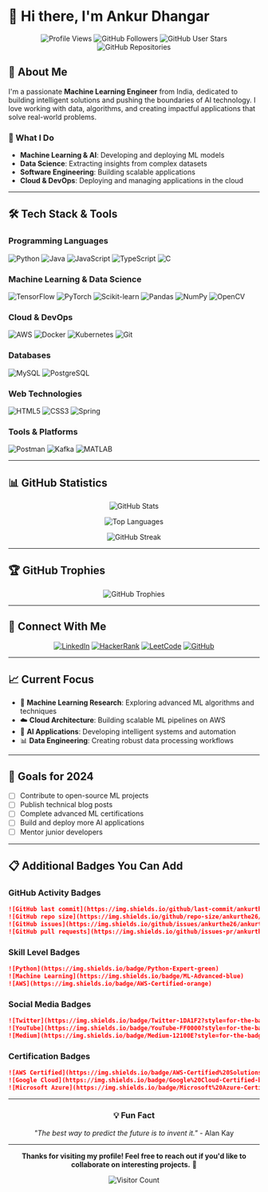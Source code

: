 # 👋 Hi there, I'm Ankur Dhangar

<div align="center">
  
  ![Profile Views](https://komarev.com/ghpvc/?username=ankurthe26&label=Profile%20views&color=0e75b6&style=flat)
  ![GitHub Followers](https://img.shields.io/github/followers/ankurthe26?label=Followers&style=social)
  ![GitHub User Stars](https://img.shields.io/github/stars/ankurthe26?label=Total%20Stars&style=social)
  ![GitHub Repositories](https://img.shields.io/badge/Repositories-10+-blue?style=flat-square)
  
</div>

## 🚀 About Me

I'm a passionate **Machine Learning Engineer** from India, dedicated to building intelligent solutions and pushing the boundaries of AI technology. I love working with data, algorithms, and creating impactful applications that solve real-world problems.

### 🎯 What I Do
- **Machine Learning & AI**: Developing and deploying ML models
- **Data Science**: Extracting insights from complex datasets
- **Software Engineering**: Building scalable applications
- **Cloud & DevOps**: Deploying and managing applications in the cloud

---

## 🛠️ Tech Stack & Tools

### Programming Languages
![Python](https://img.shields.io/badge/-Python-3776AB?style=flat-square&logo=python&logoColor=white)
![Java](https://img.shields.io/badge/-Java-ED8B00?style=flat-square&logo=java&logoColor=white)
![JavaScript](https://img.shields.io/badge/-JavaScript-F7DF1E?style=flat-square&logo=javascript&logoColor=black)
![TypeScript](https://img.shields.io/badge/-TypeScript-3178C6?style=flat-square&logo=typescript&logoColor=white)
![C](https://img.shields.io/badge/-C-A8B9CC?style=flat-square&logo=c&logoColor=white)

### Machine Learning & Data Science
![TensorFlow](https://img.shields.io/badge/-TensorFlow-FF6F00?style=flat-square&logo=tensorflow&logoColor=white)
![PyTorch](https://img.shields.io/badge/-PyTorch-EE4C2C?style=flat-square&logo=pytorch&logoColor=white)
![Scikit-learn](https://img.shields.io/badge/-Scikit--learn-F7931E?style=flat-square&logo=scikit-learn&logoColor=white)
![Pandas](https://img.shields.io/badge/-Pandas-150458?style=flat-square&logo=pandas&logoColor=white)
![NumPy](https://img.shields.io/badge/-NumPy-013243?style=flat-square&logo=numpy&logoColor=white)
![OpenCV](https://img.shields.io/badge/-OpenCV-5C3EE8?style=flat-square&logo=opencv&logoColor=white)

### Cloud & DevOps
![AWS](https://img.shields.io/badge/-AWS-232F3E?style=flat-square&logo=amazon-aws&logoColor=white)
![Docker](https://img.shields.io/badge/-Docker-2496ED?style=flat-square&logo=docker&logoColor=white)
![Kubernetes](https://img.shields.io/badge/-Kubernetes-326CE5?style=flat-square&logo=kubernetes&logoColor=white)
![Git](https://img.shields.io/badge/-Git-F05032?style=flat-square&logo=git&logoColor=white)

### Databases
![MySQL](https://img.shields.io/badge/-MySQL-4479A1?style=flat-square&logo=mysql&logoColor=white)
![PostgreSQL](https://img.shields.io/badge/-PostgreSQL-336791?style=flat-square&logo=postgresql&logoColor=white)

### Web Technologies
![HTML5](https://img.shields.io/badge/-HTML5-E34F26?style=flat-square&logo=html5&logoColor=white)
![CSS3](https://img.shields.io/badge/-CSS3-1572B6?style=flat-square&logo=css3&logoColor=white)
![Spring](https://img.shields.io/badge/-Spring-6DB33F?style=flat-square&logo=spring&logoColor=white)

### Tools & Platforms
![Postman](https://img.shields.io/badge/-Postman-FF6C37?style=flat-square&logo=postman&logoColor=white)
![Kafka](https://img.shields.io/badge/-Kafka-231F20?style=flat-square&logo=apache-kafka&logoColor=white)
![MATLAB](https://img.shields.io/badge/-MATLAB-0076A8?style=flat-square&logo=mathworks&logoColor=white)

---

## 📊 GitHub Statistics

<div align="center">
  
  ![GitHub Stats](https://github-readme-stats.vercel.app/api?username=ankurthe26&show_icons=true&theme=radical&hide_border=true&bg_color=0D1117&title_color=58A6FF&text_color=8B949E&icon_color=58A6FF)
  
  ![Top Languages](https://github-readme-stats.vercel.app/api/top-langs/?username=ankurthe26&layout=compact&theme=radical&hide_border=true&bg_color=0D1117&title_color=58A6FF&text_color=8B949E)
  
  ![GitHub Streak](https://github-readme-streak-stats.herokuapp.com/?user=ankurthe26&theme=radical&hide_border=true&background=0D1117&stroke=58A6FF&ring=58A6FF&fire=58A6FF&currStreakNum=8B949E&currStreakLabel=58A6FF&sideNums=8B949E&sideLabels=8B949E&dates=8B949E)
  
</div>

---

## 🏆 GitHub Trophies

<div align="center">
  
  ![GitHub Trophies](https://github-profile-trophy.vercel.app/?username=ankurthe26&theme=radical&no-frame=true&no-bg=false&margin-w=4)
  
</div>

---

## 🤝 Connect With Me

<div align="center">
  
  [![LinkedIn](https://img.shields.io/badge/-LinkedIn-0077B5?style=for-the-badge&logo=linkedin&logoColor=white)](https://linkedin.com/in/ankur-dhangar)
  [![HackerRank](https://img.shields.io/badge/-HackerRank-00EA64?style=for-the-badge&logo=hackerrank&logoColor=white)](https://www.hackerrank.com/ankurdhangar98)
  [![LeetCode](https://img.shields.io/badge/-LeetCode-FFA116?style=for-the-badge&logo=leetcode&logoColor=white)](https://www.leetcode.com/ankurthe9)
  [![GitHub](https://img.shields.io/badge/-GitHub-181717?style=for-the-badge&logo=github&logoColor=white)](https://github.com/ankurthe26)
  
</div>

---

## 📈 Current Focus

- 🔬 **Machine Learning Research**: Exploring advanced ML algorithms and techniques
- ☁️ **Cloud Architecture**: Building scalable ML pipelines on AWS
- 🤖 **AI Applications**: Developing intelligent systems and automation
- 📊 **Data Engineering**: Creating robust data processing workflows

---

## 🎯 Goals for 2024

- [ ] Contribute to open-source ML projects
- [ ] Publish technical blog posts
- [ ] Complete advanced ML certifications
- [ ] Build and deploy more AI applications
- [ ] Mentor junior developers

---

## 📋 Additional Badges You Can Add

### GitHub Activity Badges
```markdown
![GitHub last commit](https://img.shields.io/github/last-commit/ankurthe26/ankurthe26)
![GitHub repo size](https://img.shields.io/github/repo-size/ankurthe26/ankurthe26)
![GitHub issues](https://img.shields.io/github/issues/ankurthe26/ankurthe26)
![GitHub pull requests](https://img.shields.io/github/issues-pr/ankurthe26/ankurthe26)
```

### Skill Level Badges
```markdown
![Python](https://img.shields.io/badge/Python-Expert-green)
![Machine Learning](https://img.shields.io/badge/ML-Advanced-blue)
![AWS](https://img.shields.io/badge/AWS-Certified-orange)
```

### Social Media Badges
```markdown
![Twitter](https://img.shields.io/badge/Twitter-1DA1F2?style=for-the-badge&logo=twitter&logoColor=white)
![YouTube](https://img.shields.io/badge/YouTube-FF0000?style=for-the-badge&logo=youtube&logoColor=white)
![Medium](https://img.shields.io/badge/Medium-12100E?style=for-the-badge&logo=medium&logoColor=white)
```

### Certification Badges
```markdown
![AWS Certified](https://img.shields.io/badge/AWS-Certified%20Solutions%20Architect-orange)
![Google Cloud](https://img.shields.io/badge/Google%20Cloud-Certified-blue)
![Microsoft Azure](https://img.shields.io/badge/Microsoft%20Azure-Certified-blue)
```

---

<div align="center">
  
  ### 💡 Fun Fact
  *"The best way to predict the future is to invent it."* - Alan Kay
  
  ---
  
  **Thanks for visiting my profile! Feel free to reach out if you'd like to collaborate on interesting projects.** 🚀
  
  ![Visitor Count](https://komarev.com/ghpvc/?username=ankurthe26&style=flat-square&color=blue)
  
</div>
